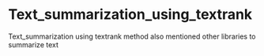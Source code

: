 # Text_summarization_using_textrank
Text_summarization using textrank method also mentioned other libraries to summarize text
